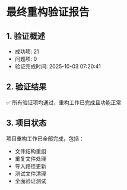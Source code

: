 # 最终重构验证报告

## 1. 验证概述
- 成功项: 21
- 问题项: 0
- 验证完成时间: 2025-10-03 07:20:41

## 2. 验证结果
✅ 所有验证项均通过，重构工作已完成且功能正常

## 3. 项目状态
项目重构工作已全部完成，包括：
- 文件结构重组
- 重复文件处理
- 导入路径更新
- 测试文件清理
- 全面验证测试
